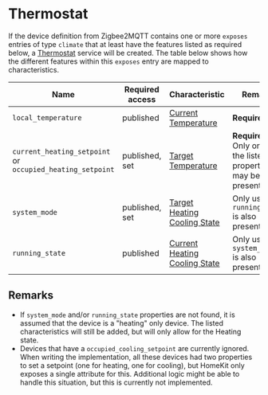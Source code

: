 # Thermostat
If the device definition from Zigbee2MQTT contains one or more `exposes` entries of type `climate` that at least have the features listed as required below, a [Thermostat](https://developers.homebridge.io/#/service/Thermostat) service will be created.
The table below shows how the different features within this `exposes` entry are mapped to characteristics.

| Name | Required access | Characteristic | Remarks |
|-|-|-|-|
| `local_temperature` | published | [Current Temperature](https://developers.homebridge.io/#/characteristic/CurrentTemperature) | **Required** |
| `current_heating_setpoint` or `occupied_heating_setpoint`  | published, set | [Target Temperature](https://developers.homebridge.io/#/characteristic/TargetTemperature) | **Required**. Only one of the listed properties may be present |
| `system_mode` | published, set | [Target Heating Cooling State](https://developers.homebridge.io/#/characteristic/TargetHeatingCoolingState) | Only used if `running_state` is also present|
| `running_state` | published | [Current Heating Cooling State](https://developers.homebridge.io/#/characteristic/CurrentHeatingCoolingState) | Only used if `system_mode` is also present |


## Remarks
* If `system_mode` and/or `running_state` properties are not found, it is assumed that the device is a "heating" only device. The listed characteristics will still be added, but will only allow for the Heating state.
* Devices that have a `occupied_cooling_setpoint` are currently ignored. When writing the implementation, all these devices had two properties to set a setpoint (one for heating, one for cooling), but HomeKit only exposes a single attribute for this. Additional logic might be able to handle this situation, but this is currently not implemented.